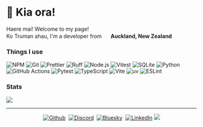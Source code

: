 <h1>👋 Kia ora!</h1>
<p>Haere mai! Welcome to my page!</br> Ko Truman ahau, I'm a developer from <img src="https://flagicons.lipis.dev/flags/4x3/nz.svg" width="16"/> <b>Auckland, New Zealand</b></p>

<h3>Things I use</h3>
<p>
  <img alt="NPM" src="https://img.shields.io/badge/-NPM-CB3837?style=flat-square&logo=npm&logoColor=white"/>
  <img alt="Git" src="https://img.shields.io/badge/-Git-F05032?style=flat-square&logo=git&logoColor=white" />
  <img alt="Prettier" src="https://img.shields.io/badge/-Prettier-F7B93E?style=flat-square&logo=prettier&logoColor=white" />
  <img alt="Ruff" src="https://img.shields.io/badge/-Ruff-D7FF64?style=flat-square&logo=ruff&logoColor=white" />
  <img alt="Node.js" src="https://img.shields.io/badge/-Node.js-5FA04E?style=flat-square&logo=nodedotjs&logoColor=white" />
  <img alt="Vitest" src="https://img.shields.io/badge/-Vitest-6E9F18?style=flat-square&logo=vitest&logoColor=white" />
  <img alt="SQLite" src="https://img.shields.io/badge/-SQLite-003B57?style=flat-square&logo=sqlite&logoColor=white" />
  <img alt="Python" src="https://img.shields.io/badge/-Python-3776AB?style=flat-square&logo=python&logoColor=white" />
  <img alt="GitHub Actions" src="https://img.shields.io/badge/-GitHub Actions-2088FF?style=flat-square&logo=github-actions&logoColor=white" />
  <img alt="Pytest" src="https://img.shields.io/badge/-Pytest-0A9EDC?style=flat-square&logo=pytest&logoColor=white" />
  <img alt="TypeScript" src="https://img.shields.io/badge/-TypeScript-007ACC?style=flat-square&logo=typescript&logoColor=white" />
  <img alt="Vite" src="https://img.shields.io/badge/-Vite-646CFF?style=flat-square&logo=vite&logoColor=white" />
  <img alt="uv" src="https://img.shields.io/badge/-uv-DE5FE9?style=flat-square&logo=uv&logoColor=white" />
  <img alt="ESLint" src="https://img.shields.io/badge/-ESLint-4B32C3?style=flat-square&logo=eslint&logoColor=white" />
</p>

<h3>Stats</h3>
<div>
  <!-- Analytics --->
  <a href="https://git.io/awesome-stats-card">
  <picture>
  <source media="(prefers-color-scheme: dark)" srcset="https://awesome-github-stats.azurewebsites.net/user-stats/trumully?cardType=level&theme=github-dark&preferLogin=true">
  <img src="https://awesome-github-stats.azurewebsites.net/user-stats/trumully?cardType=level&theme=github&preferLogin=true">
  </picture>
  </a>
</div>

---

<div align="center">
  <a href="https://github.com/trumully" target="_blank"><img alt="Github" src="https://img.shields.io/badge/-GitHub-181717?style=for-the-badge&logo=github&logoColor=white"/></a>&nbsp;
  <a href="https://discord.com/users/211609682341658624" target="_blank"><img alt="Discord" src="https://img.shields.io/badge/-Discord-5865F2?style=for-the-badge&logo=discord&logoColor=white"/></a>&nbsp;
  <a href="https://trumully.bsky.social" target="_blank"><img alt="Bluesky" src="https://img.shields.io/badge/-Bluesky-0285FF?style=for-the-badge&logo=bluesky&logoColor=white"/></a>&nbsp;
  <a href="https://linkedin.com/in/trumully" target="_blank"><img alt="LinkedIn" src="https://img.shields.io/badge/-LinkedIn-0A66C2?style=for-the-badge&logo=linkedin&logoColor=white"/></a>
  <img src="https://api.visitorbadge.io/api/VisitorHit?user=trumully&countColor=%2362CCCA"/>
</div>
